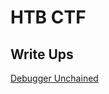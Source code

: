 # HTB CTF

## Write Ups

[Debugger Unchained](https://github.com/sentrium-security/CTF-Write-Ups/blob/main/debugger_unchained.md)
